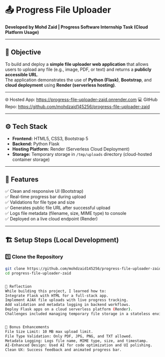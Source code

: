 
# 📤 Progress File Uploader  
**Developed by Mohd Zaid | Progress Software Internship Task (Cloud Platform Usage)**  

---

## 🚀 Objective  
To build and deploy a **simple file uploader web application** that allows users to upload any file (e.g., image, PDF, or text) and returns a **publicly accessible URL**.  
The application demonstrates the use of **Python (Flask)**, **Bootstrap**, and **cloud deployment** using **Render (serverless hosting)**.  

---
🌐 Hosted App: https://progress-file-uploader-zaid.onrender.com
💻 GitHub Repo: https://github.com/mohdzaid145256/progress-file-uploader-zaid


---

## ⚙️ Tech Stack  
- **Frontend:** HTML5, CSS3, Bootstrap 5  
- **Backend:** Python Flask  
- **Hosting Platform:** Render (Serverless Cloud Deployment)  
- **Storage:** Temporary storage in `/tmp/uploads` directory (cloud-hosted container storage)  

---

## 🧩 Features  
✅ Clean and responsive UI (Bootstrap)  
✅ Real-time progress bar during upload  
✅ Validations for file type and size  
✅ Generates public file URL after successful upload  
✅ Logs file metadata (filename, size, MIME type) to console  
✅ Deployed on a live cloud endpoint (Render)  

---

## 🏗️ Setup Steps (Local Development)

### 1️⃣ Clone the Repository
```bash
git clone https://github.com/mohdzaid145256/progress-file-uploader-zaid.git
cd progress-file-uploader-zaid


🧠 Reflection
While building this project, I learned how to:
Integrate Flask with HTML for a full-stack app.
Implement AJAX file uploads with live progress tracking.
Add validation and metadata logging in backend workflows.
Deploy Flask apps on a cloud serverless platform (Render).
Challenges included managing temporary file storage in a stateless environment, which was solved using Flask’s dynamic directory creation (os.makedirs()).


🧰 Bonus Enhancements
File Size Limit: 10 MB max upload limit.
File Type Validation: Only PDF, JPG, PNG, and TXT allowed.
Metadata Logging: Logs file name, MIME type, size, and timestamp.
AI-Enhanced Design: Used AI for code optimization and UI polishing.
Clean UX: Success feedback and animated progress bar.


